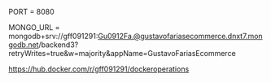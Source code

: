 PORT = 8080

MONGO_URL = mongodb+srv://gff091291:Gu0912Fa.@gustavofariasecommerce.dnxt7.mongodb.net/backend3?retryWrites=true&w=majority&appName=GustavoFariasEcommerce

https://hub.docker.com/r/gff091291/dockeroperations
